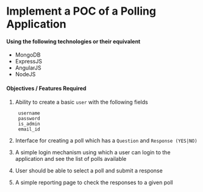 # Implement a POC of a Polling Application
#### Using the following technologies or their equivalent
- MongoDB
- ExpressJS
- AngularJS
- NodeJS

#### Objectives / Features Required
1. Ability to create a basic `user` with the following fields

		username
		password
		is_admin
		email_id

2. Interface for creating a poll which has a `Question` and `Response (YES|NO)`

3. A simple login mechanism using which a user can login to the application and see the list of polls available 

4. User should be able to select a poll and submit a response

5. A simple reporting page to check the responses to a given poll
